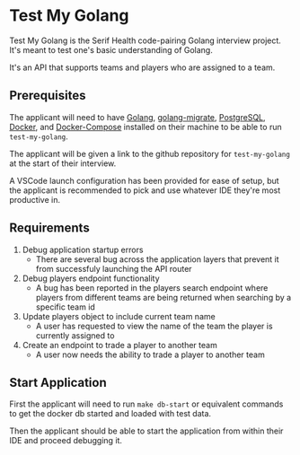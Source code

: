 # Test My Golang

Test My Golang is the Serif Health code-pairing Golang interview project. It's meant to test one's basic understanding of Golang. 

It's an API that supports teams and players who are assigned to a team.

## Prerequisites

The applicant will need to have [Golang](https://go.dev/doc/install), [golang-migrate](https://github.com/golang-migrate/migrate/blob/master/cmd/migrate/README.md), [PostgreSQL](https://www.postgresql.org/download/), [Docker](https://docs.docker.com/engine/install/), and [Docker-Compose](https://docs.docker.com/compose/install/) installed on their machine to be able to run `test-my-golang`.

The applicant will be given a link to the github repository for `test-my-golang` at the start of their interview.

A VSCode launch configuration has been provided for ease of setup, but the applicant is recommended to pick and use whatever IDE they're most productive in.

## Requirements

1. Debug application startup errors
   - There are several bug across the application layers that prevent it from successfuly launching the API router
2. Debug players endpoint functionality
   - A bug has been reported in the players search endpoint where players from different teams are being returned when searching by a specific team id
3. Update players object to include current team name
   - A user has requested to view the name of the team the player is currently assigned to
4. Create an endpoint to trade a player to another team
   - A user now needs the ability to trade a player to another team

## Start Application

First the applicant will need to run `make db-start` or equivalent commands to get the docker db started and loaded with test data. 

Then the applicant should be able to start the application from within their IDE and proceed debugging it.